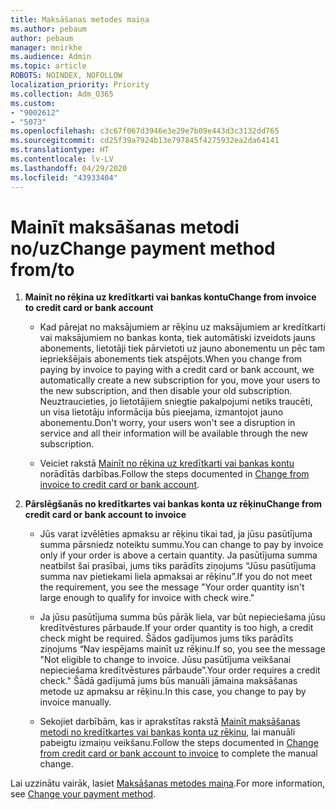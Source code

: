 ```yaml
---
title: Maksāšanas metodes maiņa
ms.author: pebaum
author: pebaum
manager: mnirkhe
ms.audience: Admin
ms.topic: article
ROBOTS: NOINDEX, NOFOLLOW
localization_priority: Priority
ms.collection: Adm_O365
ms.custom:
- "9002612"
- "5073"
ms.openlocfilehash: c3c67f067d3946e3e29e7b09e443d3c3132dd765
ms.sourcegitcommit: cd25f39a7924b13e797845f4275932ea2da64141
ms.translationtype: HT
ms.contentlocale: lv-LV
ms.lasthandoff: 04/29/2020
ms.locfileid: "43933404"
---
```

# <a name="change-payment-method-fromto"></a><span data-ttu-id="23e82-102">Mainīt maksāšanas metodi no/uz</span><span class="sxs-lookup"><span data-stu-id="23e82-102">Change payment method from/to</span></span>

1. <span data-ttu-id="23e82-103">**Mainīt no rēķina uz kredītkarti vai bankas kontu**</span><span class="sxs-lookup"><span data-stu-id="23e82-103">**Change from invoice to credit card or bank account**</span></span>

    - <span data-ttu-id="23e82-104">Kad pārejat no maksājumiem ar rēķinu uz maksājumiem ar kredītkarti vai maksājumiem no bankas konta, tiek automātiski izveidots jauns abonements, lietotāji tiek pārvietoti uz jauno abonementu un pēc tam iepriekšējais abonements tiek atspējots.</span><span class="sxs-lookup"><span data-stu-id="23e82-104">When you change from paying by invoice to paying with a credit card or bank account, we automatically create a new subscription for you, move your users to the new subscription, and then disable your old subscription.</span></span> <span data-ttu-id="23e82-105">Neuztraucieties, jo lietotājiem sniegtie pakalpojumi netiks traucēti, un visa lietotāju informācija būs pieejama, izmantojot jauno abonementu.</span><span class="sxs-lookup"><span data-stu-id="23e82-105">Don't worry, your users won't see a disruption in service and all their information will be available through the new subscription.</span></span> 

    - <span data-ttu-id="23e82-106">Veiciet rakstā [Mainīt no rēķina uz kredītkarti vai bankas kontu](https://docs.microsoft.com/microsoft-365/commerce/billing-and-payments/change-payment-method?view=o365-worldwide#change-from-invoice-to-credit-card-or-bank-account) norādītās darbības.</span><span class="sxs-lookup"><span data-stu-id="23e82-106">Follow the steps documented in [Change from invoice to credit card or bank account](https://docs.microsoft.com/microsoft-365/commerce/billing-and-payments/change-payment-method?view=o365-worldwide#change-from-invoice-to-credit-card-or-bank-account).</span></span>

2. <span data-ttu-id="23e82-107">**Pārslēgšanās no kredītkartes vai bankas konta uz rēķinu**</span><span class="sxs-lookup"><span data-stu-id="23e82-107">**Change from credit card or bank account to invoice**</span></span>

    - <span data-ttu-id="23e82-108">Jūs varat izvēlēties apmaksu ar rēķinu tikai tad, ja jūsu pasūtījuma summa pārsniedz noteiktu summu.</span><span class="sxs-lookup"><span data-stu-id="23e82-108">You can change to pay by invoice only if your order is above a certain quantity.</span></span> <span data-ttu-id="23e82-109">Ja pasūtījuma summa neatbilst šai prasībai, jums tiks parādīts ziņojums “Jūsu pasūtījuma summa nav pietiekami liela apmaksai ar rēķinu”.</span><span class="sxs-lookup"><span data-stu-id="23e82-109">If you do not meet the requirement, you see the message "Your order quantity isn't large enough to qualify for invoice with check wire."</span></span>

    - <span data-ttu-id="23e82-110">Ja jūsu pasūtījuma summa būs pārāk liela, var būt nepieciešama jūsu kredītvēstures pārbaude.</span><span class="sxs-lookup"><span data-stu-id="23e82-110">If your order quantity is too high, a credit check might be required.</span></span> <span data-ttu-id="23e82-111">Šādos gadījumos jums tiks parādīts ziņojums “Nav iespējams mainīt uz rēķinu.</span><span class="sxs-lookup"><span data-stu-id="23e82-111">If so, you see the message "Not eligible to change to invoice.</span></span> <span data-ttu-id="23e82-112">Jūsu pasūtījuma veikšanai nepieciešama kredītvēstures pārbaude”.</span><span class="sxs-lookup"><span data-stu-id="23e82-112">Your order requires a credit check."</span></span> <span data-ttu-id="23e82-113">Šādā gadījumā jums būs manuāli jāmaina maksāšanas metode uz apmaksu ar rēķinu.</span><span class="sxs-lookup"><span data-stu-id="23e82-113">In this case, you change to pay by invoice manually.</span></span>

    - <span data-ttu-id="23e82-114">Sekojiet darbībām, kas ir aprakstītas rakstā [Mainīt maksāšanas metodi no kredītkartes vai bankas konta uz rēķinu](https://docs.microsoft.com/microsoft-365/commerce/billing-and-payments/change-payment-method?view=o365-worldwide#change-from-credit-card-or-bank-account-to-invoice), lai manuāli pabeigtu izmaiņu veikšanu.</span><span class="sxs-lookup"><span data-stu-id="23e82-114">Follow the steps documented in [Change from credit card or bank account to invoice](https://docs.microsoft.com/microsoft-365/commerce/billing-and-payments/change-payment-method?view=o365-worldwide#change-from-credit-card-or-bank-account-to-invoice) to complete the manual change.</span></span>

<span data-ttu-id="23e82-115">Lai uzzinātu vairāk, lasiet [Maksāšanas metodes maiņa](https://docs.microsoft.com/microsoft-365/commerce/billing-and-payments/change-payment-method).</span><span class="sxs-lookup"><span data-stu-id="23e82-115">For more information, see [Change your payment method](https://docs.microsoft.com/microsoft-365/commerce/billing-and-payments/change-payment-method).</span></span>
